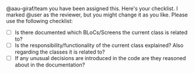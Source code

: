 @aau-giraf/team you have been assigned this. Here's your checklist. I marked @user as the reviewer, but you might change it as you like.
Please use the following checklist:

- [ ] Is there documented which BLoCs/Screens the current class is related to?
- [ ] Is the responsibility/functionality of the current class explained? Also regarding the classes it is related to?
- [ ] If any unusual decisions are introduced in the code are they reasoned about in the documentation?